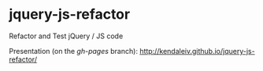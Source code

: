 jquery-js-refactor
==================

Refactor and Test jQuery / JS code

Presentation (on the *gh-pages* branch): http://kendaleiv.github.io/jquery-js-refactor/
